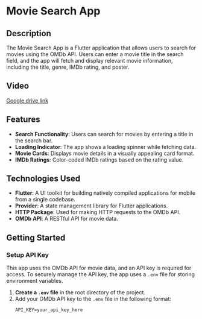 # Movie Search App

## Description

The Movie Search App is a Flutter application that allows users to search for movies using the OMDb API. Users can enter a movie title in the search field, and the app will fetch and display relevant movie information, including the title, genre, IMDb rating, and poster.

## Video

[Google drive link](https://drive.google.com/file/d/1FMn79iw3UR3M5c2CEE28HjeVw_gMllUG/view?usp=drive_link)

## Features

- **Search Functionality**: Users can search for movies by entering a title in the search bar.
- **Loading Indicator**: The app shows a loading spinner while fetching data.
- **Movie Cards**: Displays movie details in a visually appealing card format.
- **IMDb Ratings**: Color-coded IMDb ratings based on the rating value.

## Technologies Used

- **Flutter**: A UI toolkit for building natively compiled applications for mobile from a single codebase.
- **Provider**: A state management library for Flutter applications.
- **HTTP Package**: Used for making HTTP requests to the OMDb API.
- **OMDb API**: A RESTful API for movie data.

## Getting Started

### Setup API Key

This app uses the OMDb API for movie data, and an API key is required for access. To securely manage the API key, the app uses a `.env` file for storing environment variables.

1. **Create a `.env` file** in the root directory of the project.
2. Add your OMDb API key to the `.env` file in the following format:
   ```plaintext
   API_KEY=your_api_key_here
